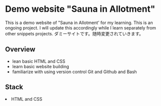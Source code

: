 <h1>Demo website "Sauna in Allotment"</h1>

This is a demo website of "Sauna in Allotment' for my learning. This is an ongoing project. I will update this accordingly while I learn separately from other snippets projects. 
ダミーサイトです。随時変更されていきます。

<h2>Overview</h2>
<ul>
<li>lean basic HTML and CSS</li>
<li>learn basic website building</li>
<li>familiarize with using version control Git and Github and Bash</li>
</ul>
<h2>Stack</h2>
<li> HTML and CSS</li>


